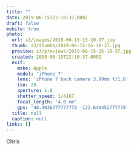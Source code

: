 ```yaml
---
title: ""
date: 2019-06-15T22:10:37.000Z
draft: false
mobile: true
photo:
  url: s3/images/2019-06-15-15-10-37.jpg
  thumb: s3/thumbs/2019-06-15-15-10-37.jpg
  preview: s3/previews/2019-06-15-15-10-37.jpg
  created: 2019-06-15T22:10:37.000Z
  exif:
    make: Apple
    model: 'iPhone 7'
    lens: 'iPhone 7 back camera 3.99mm f/1.8'
    iso: 20
    aperture: 1.8
    shutter_speed: 1/4167
    focal_length: '4.0 mm'
    gps: '48.4036777777778 -122.648452777778'
  title: null
  caption: null
links: []
---
```


Chris